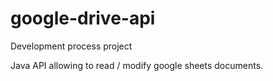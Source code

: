 # google-drive-api

Development process project

Java API allowing to read / modify google sheets documents.
